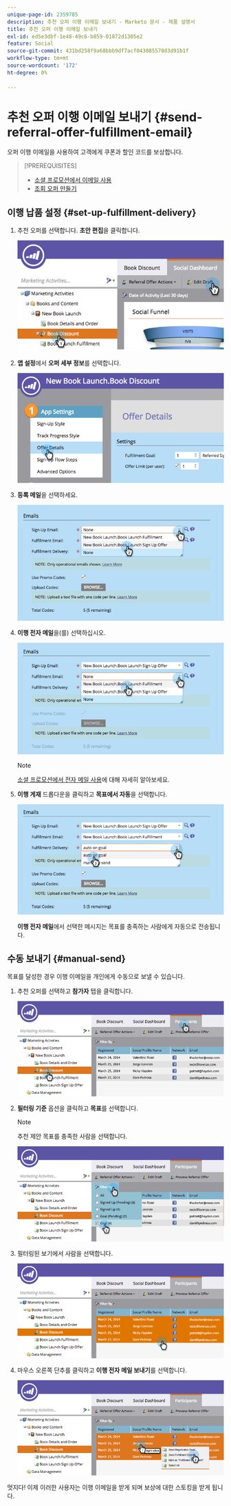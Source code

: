```yaml
---
unique-page-id: 2359785
description: 추천 오퍼 이행 이메일 보내기 - Marketo 문서 - 제품 설명서
title: 추천 오퍼 이행 이메일 보내기
exl-id: ed5e3dbf-1e48-49c6-b859-01872d1305e2
feature: Social
source-git-commit: 431bd258f9a68bbb9df7acf043085578d3d91b1f
workflow-type: tm+mt
source-wordcount: '172'
ht-degree: 0%

---
```


# 추천 오퍼 이행 이메일 보내기 {#send-referral-offer-fulfillment-email}

오퍼 이행 이메일을 사용하여 고객에게 쿠폰과 할인 코드를 보상합니다.

>[!PREREQUISITES]
>
>* [소셜 프로모션에서 이메일 사용](/help/marketo/product-docs/demand-generation/social/social-functions/use-emails-in-social-promotions.md)
>* [조회 오퍼 만들기](/help/marketo/product-docs/demand-generation/social/referral-offers/create-a-referral-offer.md)

## 이행 납품 설정 {#set-up-fulfillment-delivery}

1. 추천 오퍼를 선택합니다. **초안 편집**&#x200B;을 클릭합니다.

   ![](assets/image2015-4-20-16-3a3-3a14.png)

1. **앱 설정**&#x200B;에서 **오퍼 세부 정보**&#x200B;를 선택합니다.

   ![](assets/image2015-4-23-12-3a53-3a16.png)

1. **등록 메일**&#x200B;을 선택하세요.

   ![](assets/image2015-4-23-12-3a58-3a52.png)

1. **이행 전자 메일**&#x200B;을(를) 선택하십시오.

   ![](assets/image2015-4-23-13-3a4-3a40.png)

   >[!NOTE]
   >
   >[소셜 프로모션에서 전자 메일 사용](/help/marketo/product-docs/demand-generation/social/social-functions/use-emails-in-social-promotions.md)에 대해 자세히 알아보세요.

1. **이행 게재** 드롭다운을 클릭하고 **목표에서 자동**&#x200B;을 선택합니다.

   ![](assets/image2015-4-23-13-3a13-3a33.png)

   **이행 전자 메일**&#x200B;에서 선택한 메시지는 목표를 충족하는 사람에게 자동으로 전송됩니다.

## 수동 보내기 {#manual-send}

목표를 달성한 경우 이행 이메일을 개인에게 수동으로 보낼 수 있습니다.

1. 추천 오퍼를 선택하고 **참가자** 탭을 클릭합니다.

   ![](assets/image2015-4-20-15-3a37-3a14.png)

1. **필터링 기준** 옵션을 클릭하고 **목표**&#x200B;를 선택합니다.

   >[!NOTE]
   >
   >추천 제안 목표를 충족한 사람을 선택합니다.

   ![](assets/image2015-4-20-15-3a59-3a11.png)

1. 필터링된 보기에서 사람을 선택합니다.

   ![](assets/2015-04-23-13-08-53.png)

1. 마우스 오른쪽 단추를 클릭하고 **이행 전자 메일 보내기**&#x200B;를 선택합니다.

   ![](assets/2015-04-20-15-54-13.png)

멋지다! 이제 이러한 사용자는 이행 이메일을 받게 되며 보상에 대한 스토킹을 받게 됩니다.
